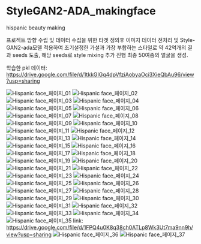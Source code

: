 # StyleGAN2-ADA_makingface
hispanic beauty making


프로젝트 방향 수립 및 데이터 수집을 위한 타겟 정의후 이미지 데이터 전처리 및 Style-GAN2-ada모델 적용하여 초기설정한 가설과 가장 부합하는 스타일로 약 42억개의 결과 seeds 도출, 해당 seeds로 style mixing 추가 진행 최종 50여종의 얼굴을 생성.

학습한 pkl 데이터: https://drive.google.com/file/d/1tkkGIGq4dpVfziAobyaOci3XieQbAu96/view?usp=sharing

![Hispanic face_페이지_01](https://user-images.githubusercontent.com/83590357/177520001-7a8ff0ed-1261-4cf3-96d4-919aa55ab3c8.png)
![Hispanic face_페이지_02](https://user-images.githubusercontent.com/83590357/177520010-7e25d7bc-94b7-43bf-8622-7c77b61f0fee.png)
![Hispanic face_페이지_03](https://user-images.githubusercontent.com/83590357/177520012-99373e13-5cd4-4f49-8be6-b868f97e7a24.png)
![Hispanic face_페이지_04](https://user-images.githubusercontent.com/83590357/177520014-c89a3c52-3287-4ae1-b73a-422a227fd633.png)
![Hispanic face_페이지_05](https://user-images.githubusercontent.com/83590357/177520016-34c281e0-8a0c-4fcf-aca6-e025b493aec8.png)
![Hispanic face_페이지_06](https://user-images.githubusercontent.com/83590357/177520019-89b76450-2a77-42ac-afb4-945d5c89dec2.png)
![Hispanic face_페이지_07](https://user-images.githubusercontent.com/83590357/177520022-acf7730b-4e95-4dd9-bbd9-6c251fa611d8.png)
![Hispanic face_페이지_08](https://user-images.githubusercontent.com/83590357/177520026-4143627e-6fad-4ebb-abcb-7e42c523deb6.png)
![Hispanic face_페이지_09](https://user-images.githubusercontent.com/83590357/177520029-30ff1bef-b905-43f4-9000-48223a62734b.png)
![Hispanic face_페이지_10](https://user-images.githubusercontent.com/83590357/177520031-32770372-6baf-4852-80bc-bb5d7402d6e0.png)
![Hispanic face_페이지_11](https://user-images.githubusercontent.com/83590357/177520033-76332430-093c-49c5-a36f-aa81c0d6a6b0.png)
![Hispanic face_페이지_12](https://user-images.githubusercontent.com/83590357/177520035-6da8d91e-085d-4106-862d-c90bc27bb6ca.png)
![Hispanic face_페이지_13](https://user-images.githubusercontent.com/83590357/177520036-aefbfbc5-d12a-4585-ac6d-47095830024b.png)
![Hispanic face_페이지_14](https://user-images.githubusercontent.com/83590357/177520038-556f9aff-a839-4c7d-a2ad-7915ce091751.png)
![Hispanic face_페이지_15](https://user-images.githubusercontent.com/83590357/177520043-7f4d4004-2e8c-4881-acaf-c699f8ababb4.png)
![Hispanic face_페이지_16](https://user-images.githubusercontent.com/83590357/177520045-0e233cb7-c7b3-4aef-abf8-c752dbe7b983.png)
![Hispanic face_페이지_17](https://user-images.githubusercontent.com/83590357/177520049-d5b1125e-211c-445e-8e8e-9b8044c3f000.png)
![Hispanic face_페이지_18](https://user-images.githubusercontent.com/83590357/177520053-d40c6038-3231-4c10-8064-e8a254ab0aa0.png)
![Hispanic face_페이지_19](https://user-images.githubusercontent.com/83590357/177520057-f926f143-5bd8-4de2-b02d-9cf314ca1263.png)
![Hispanic face_페이지_20](https://user-images.githubusercontent.com/83590357/177520061-4b8b5909-3696-4061-9a16-5b3a07eacd9b.png)
![Hispanic face_페이지_21](https://user-images.githubusercontent.com/83590357/177520064-f97377c1-133d-4a2e-913b-ac73a8b526dd.png)
![Hispanic face_페이지_22](https://user-images.githubusercontent.com/83590357/177520065-a7c24294-9382-4f7e-a474-a7ed0d2b88b4.png)
![Hispanic face_페이지_23](https://user-images.githubusercontent.com/83590357/177520068-60697965-d893-4149-b85d-90fe5b98af45.png)
![Hispanic face_페이지_24](https://user-images.githubusercontent.com/83590357/177520071-121fd6af-1450-4b38-9bb6-965302b4343a.png)
![Hispanic face_페이지_25](https://user-images.githubusercontent.com/83590357/177520074-0e12e41c-b751-4f9b-9edb-caf1195a60a1.png)
![Hispanic face_페이지_26](https://user-images.githubusercontent.com/83590357/177520078-c8fc40a8-58ab-47fe-b945-04e8cfc193d8.png)
![Hispanic face_페이지_27](https://user-images.githubusercontent.com/83590357/177520079-1665770b-a76b-4535-a31b-8d4e833f547a.png)
![Hispanic face_페이지_28](https://user-images.githubusercontent.com/83590357/177520081-50c7c10b-d6b1-4640-b380-86fcb4cbecf0.png)
![Hispanic face_페이지_29](https://user-images.githubusercontent.com/83590357/177520082-5240f7d0-f1c4-4666-b28c-0ef2c5025731.png)
![Hispanic face_페이지_30](https://user-images.githubusercontent.com/83590357/177520087-d3826857-db9d-4f24-9380-61bb0d5b8267.png)
![Hispanic face_페이지_31](https://user-images.githubusercontent.com/83590357/177520091-470eaea7-5b44-496a-a893-7a59eef65d74.png)
![Hispanic face_페이지_32](https://user-images.githubusercontent.com/83590357/177520094-b14d110d-efb6-49e9-8a42-64ed65333253.png)
![Hispanic face_페이지_33](https://user-images.githubusercontent.com/83590357/177520097-5ced8922-2f89-4000-bf5b-ff62e5dd8b8e.png)
![Hispanic face_페이지_34](https://user-images.githubusercontent.com/83590357/177520101-00f73d73-53bc-4dcd-bea5-1522b8adfbf3.png)
![Hispanic face_페이지_35](https://user-images.githubusercontent.com/83590357/177520107-7deda99e-0c57-4162-a4ea-e8f882c5b6b8.png)
link: https://drive.google.com/file/d/1FPQ4u0K8q38ch0ATLp8Wk3Ut7ma9nn9h/view?usp=sharing
![Hispanic face_페이지_36](https://user-images.githubusercontent.com/83590357/177520111-b30cd34d-9afd-4b1d-b9ac-9d8eec8ef795.png)
![Hispanic face_페이지_37](https://user-images.githubusercontent.com/83590357/177520114-ca85f527-4739-410d-b1a2-2826f3506903.png)

